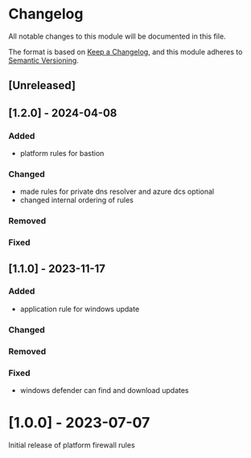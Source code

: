 # Changelog

All notable changes to this module will be documented in this file.

The format is based on [Keep a Changelog](https://keepachangelog.com/en/1.1.0/),
and this module adheres to [Semantic Versioning](https://semver.org/spec/v2.0.0.html).

## [Unreleased]

## [1.2.0] - 2024-04-08

### Added
- platform rules for bastion

### Changed
- made rules for private dns resolver and azure dcs optional
- changed internal ordering of rules

### Removed

### Fixed


## [1.1.0] - 2023-11-17

### Added

- application rule for windows update

### Changed

### Removed

### Fixed

- windows defender can find and download updates

# [1.0.0] - 2023-07-07

Initial release of platform firewall rules
